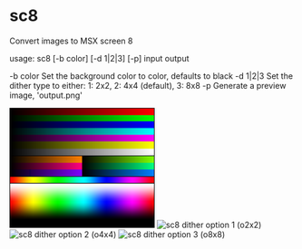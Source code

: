 sc8
===

Convert images to MSX screen 8

usage: sc8 [-b color] [-d 1|2|3] [-p] input output

 -b color           Set the background color to color, defaults to black
 -d 1|2|3           Set the dither type to either:
                     1: 2x2, 2: 4x4 (default), 3: 8x8
 -p                 Generate a preview image, 'output.png'

![Original 24bit](/example/chart.png?raw=true "Original 24bit")
![sc8 dither option 1 (o2x2)](/example/chart_d1.png?raw=true "sc8 dither
option 1 (o2x2)")
![sc8 dither option 2 (o4x4)](/example/chart_d2.png?raw=true "sc8 dither
option 2 (o4x4)")
![sc8 dither option 3 (o8x8)](/example/chart_d3.png?raw=true "sc8 dither
option 3 (o8x8)")


